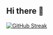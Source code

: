 ## Hi there 👋

[![GitHub Streak](https://github-readme-streak-stats.herokuapp.com?user=Arapchirchir&theme=gruvbox&hide_border=true&date_format=j%20M%5B%20Y%5D)](https://git.io/streak-stats)

